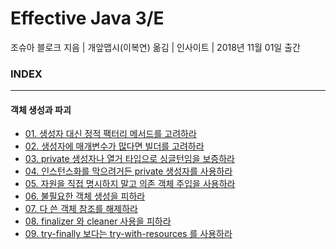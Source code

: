 # Effective Java 3/E

조슈아 블로크 지음 | 개앞맵시(이복연) 옮김 | 인사이트 | 2018년 11월 01일 출간

### INDEX

<hr>

#### 객체 생성과 파괴
- [01. 생성자 대신 정적 팩터리 메서드를 고려하라](https://github.com/oh29oh29/read-and-learn/tree/master/books/effective-java-3rd/Chapter01.md)  
- [02. 생성자에 매개변수가 많다면 빌더를 고려하라](https://github.com/oh29oh29/read-and-learn/tree/master/books/effective-java-3rd/Chapter02.md)  
- [03. private 생성자나 열거 타입으로 싱글턴임을 보증하라](https://github.com/oh29oh29/read-and-learn/tree/master/books/effective-java-3rd/Chapter03.md)  
- [04. 인스턴스화를 막으려거든 private 생성자를 사용하라](https://github.com/oh29oh29/read-and-learn/tree/master/books/effective-java-3rd/Chapter04.md)  
- [05. 자원을 직접 명시하지 말고 의존 객체 주입을 사용하라](https://github.com/oh29oh29/read-and-learn/tree/master/books/effective-java-3rd/Chapter05.md)  
- [06. 불필요한 객체 생성을 피하라](https://github.com/oh29oh29/read-and-learn/tree/master/books/effective-java-3rd/Chapter06.md)  
- [07. 다 쓴 객체 참조를 해제하라](https://github.com/oh29oh29/read-and-learn/tree/master/books/effective-java-3rd/Chapter07.md)
- [08. finalizer 와 cleaner 사용을 피하라](https://github.com/oh29oh29/read-and-learn/tree/master/books/effective-java-3rd/Chapter08.md)
- [09. try-finally 보다는 try-with-resources 를 사용하라](https://github.com/oh29oh29/read-and-learn/tree/master/books/effective-java-3rd/Chapter09.md)